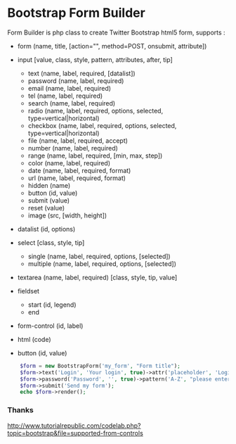 # Bootstrap Form Builder

Form Builder is php class to create Twitter Bootstrap html5 form, supports :

- form (name, title, [action="", method=POST, onsubmit, attribute])

- input [value, class, style, pattern, attributes, after, tip]
  - text (name, label, required, [datalist])
  - password (name, label, required)
  - email (name, label, required)
  - tel  (name, label, required)
  - search (name, label, required)
  - radio (name, label, required, options, selected, type=vertical|horizontal)
  - checkbox (name, label, required, options, selected, type=vertical|horizontal)
  - file (name, label, required, accept)
  - number (name, label, required)
  - range (name, label, required, [min, max, step])
  - color (name, label, required)
  - date (name, label, required, format)
  - url (name, label, required, format)
  - hidden (name)
  - button (id, value)
  - submit (value)
  - reset  (value)
  - image (src, [width, height])

- datalist (id, options)

- select [class, style, tip]
  - single  (name, label, required, options, [selected])
  - multiple  (name, label, required, options, [selected])

- textarea (name, label, required) [class, style, tip, value]

- fieldset
  - start (id, legend)
  - end
  
- form-control (id, label)

- html (code)

- button  (id, value)

```php
    $form = new BootstrapForm('my_form', "Form title");
    $form->text('Login', 'Your login', true)->attr('placeholder', 'Login');
    $form->password('Password', '', true)->pattern('A-Z', "please enter upper value");
    $form->submit('Send my form');
    echo $form->render();
```


### Thanks

http://www.tutorialrepublic.com/codelab.php?topic=bootstrap&file=supported-from-controls
